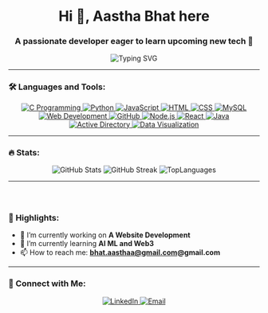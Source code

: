 <h1 align="center">Hi 👋, Aastha Bhat here</h1>
<h3 align="center">A passionate developer eager to learn upcoming new tech 🚀</h3>

<p align="center">
  <img src="https://readme-typing-svg.herokuapp.com?font=Fira+Code&weight=500&size=24&pause=1000&color=F75C7E&center=true&vCenter=true&width=435&lines=Full-Stack+Developer;Machine+Learning+Engineer;Open-Source+Contributor;Tech+Explorer;Always+Learning+%F0%9F%8C%8C" alt="Typing SVG" />
</p>

---

### 🛠️ Languages and Tools:
<p align="center">
  <a href="https://www.cprogramming.com/" target="_blank"> <img src="https://img.icons8.com/color/48/000000/c-programming.png" alt="C Programming" /> </a>
  <a href="https://www.python.org" target="_blank"> <img src="https://img.icons8.com/color/48/000000/python.png" alt="Python" /> </a>
  <a href="https://developer.mozilla.org/en-US/docs/Web/JavaScript" target="_blank"> <img src="https://img.icons8.com/color/48/000000/javascript.png" alt="JavaScript" /> </a>
  <a href="https://www.w3.org/html/" target="_blank"> <img src="https://img.icons8.com/color/48/000000/html-5.png" alt="HTML" /> </a>
  <a href="https://www.w3schools.com/css/" target="_blank"> <img src="https://img.icons8.com/color/48/000000/css3.png" alt="CSS" /> </a>
  <a href="https://www.mysql.com/" target="_blank"> <img src="https://img.icons8.com/color/48/000000/mysql-logo.png" alt="MySQL" /> </a>
  <a href="https://developer.mozilla.org/en-US/docs/Web/Guide/HTML/HTML5" target="_blank"> <img src="https://img.icons8.com/color/48/000000/web-design.png" alt="Web Development" /> </a>
  <a href="https://github.com/" target="_blank"> <img src="https://img.icons8.com/ios-filled/50/6e40c9/github.png" alt="GitHub" /> </a>
  <a href="https://nodejs.org/" target="_blank"> <img src="https://img.icons8.com/color/48/000000/nodejs.png" alt="Node.js" /> </a>
  <a href="https://reactjs.org/" target="_blank"> <img src="https://img.icons8.com/color/48/000000/react-native.png" alt="React" /> </a>
  <a href="https://www.java.com/" target="_blank"> <img src="https://img.icons8.com/color/48/000000/java-coffee-cup-logo.png" alt="Java" /> </a>
  <a href="https://learn.microsoft.com/en-us/windows-server/identity/ad-ds/get-started/active-directory-domain-services-overview" target="_blank"> <img src="https://img.icons8.com/color/48/000000/active-directory.png" alt="Active Directory" /> </a>
  <a href="https://en.wikipedia.org/wiki/Data_visualization" target="_blank"> <img src="https://img.icons8.com/color/48/000000/combo-chart.png" alt="Data Visualization" /> </a>
</p>

---

### 🔥 Stats:
<p align="center">
  <img src="https://github-readme-stats.vercel.app/api?username=AasthathecoderX&show_icons=true&theme=radical" alt="GitHub Stats" />
  <img src="https://github-readme-streak-stats.herokuapp.com/?user=AasthathecoderX&theme=radical" alt="GitHub Streak" />
  <img src="https://github-readme-stats.vercel.app/api/top-langs/?username=AasthathecoderX&layout=compact&theme=radical" alt="TopLanguages"/>
</p>

---

###

<br clear="both">


### 🌟 Highlights:
- 🔭 I’m currently working on **A Website Development**
- 🌱 I’m currently learning **AI ML and Web3**
- 📫 How to reach me: **bhat.aasthaa@gmail.com@gmail.com**


---

### 🤝 Connect with Me:
<p align="center">
  <a href="https://www.linkedin.com/in/aastha-bhat-b66870308/" target="_blank">
    <img src="https://img.icons8.com/color/48/000000/linkedin.png" alt="LinkedIn" />
  </a>
  <a href="mailto:bhat.aasthaa@gmail.com@gmail.com" target="_blank">
    <img src="https://img.icons8.com/color/48/000000/gmail.png" alt="Email" />
  </a>
</p>
